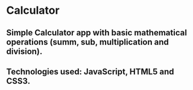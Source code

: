 # Calculator
## Simple Calculator app with basic mathematical operations (summ, sub, multiplication and division).

## Technologies used: JavaScript, HTML5 and CSS3.